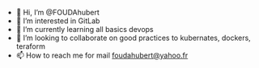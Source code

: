 - 👋 Hi, I’m @FOUDAhubert
- 👀 I’m interested in GitLab
- 🌱 I’m currently learning all basics devops
- 💞️ I’m looking to collaborate on good practices to kubernates, dockers, teraform
- 📫 How to reach me for mail foudahubert@yahoo.fr

<!---
FOUDAhubert/FOUDAhubert is a ✨ special ✨ repository because its `README.md` (this file) appears on your GitHub profile.
You can click the Preview link to take a look at your changes.
--->
